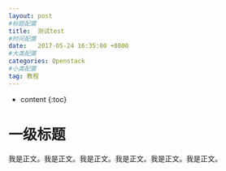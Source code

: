 ```yaml
---
layout: post
#标题配置
title:  测试test
#时间配置
date:   2017-05-24 16:35:00 +0800
#大类配置
categories: Openstack
#小类配置
tag: 教程
---
```


* content
{:toc}

# 一级标题
我是正文。我是正文。我是正文。我是正文。我是正文。我是正文。
